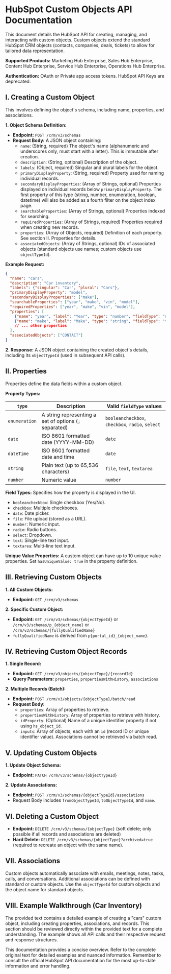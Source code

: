 # HubSpot Custom Objects API Documentation

This document details the HubSpot API for creating, managing, and interacting with custom objects.  Custom objects extend the standard HubSpot CRM objects (contacts, companies, deals, tickets) to allow for tailored data representation.

**Supported Products:** Marketing Hub Enterprise, Sales Hub Enterprise, Content Hub Enterprise, Service Hub Enterprise, Operations Hub Enterprise.

**Authentication:** OAuth or Private app access tokens.  HubSpot API Keys are deprecated.

## I. Creating a Custom Object

This involves defining the object's schema, including name, properties, and associations.

**1. Object Schema Definition:**

*   **Endpoint:** `POST /crm/v3/schemas`
*   **Request Body:**  A JSON object containing:
    *   `name`: (String, required) The object's name (alphanumeric and underscores only, must start with a letter).  This is immutable after creation.
    *   `description`: (String, optional) Description of the object.
    *   `labels`: (Object, required)  Singular and plural labels for the object.
    *   `primaryDisplayProperty`: (String, required) Property used for naming individual records.
    *   `secondaryDisplayProperties`: (Array of Strings, optional) Properties displayed on individual records below `primaryDisplayProperty`.  The first property of this type (string, number, enumeration, boolean, datetime) will also be added as a fourth filter on the object index page.
    *   `searchableProperties`: (Array of Strings, optional) Properties indexed for searching.
    *   `requiredProperties`: (Array of Strings, required) Properties required when creating new records.
    *   `properties`: (Array of Objects, required)  Definition of each property.  See section II. Properties for details.
    *   `associatedObjects`: (Array of Strings, optional)  IDs of associated objects (standard objects use names; custom objects use `objectTypeId`).

**Example Request:**

```json
{
  "name": "cars",
  "description": "Car inventory",
  "labels": {"singular": "Car", "plural": "Cars"},
  "primaryDisplayProperty": "model",
  "secondaryDisplayProperties": ["make"],
  "searchableProperties": ["year", "make", "vin", "model"],
  "requiredProperties": ["year", "make", "vin", "model"],
  "properties": [
    {"name": "year", "label": "Year", "type": "number", "fieldType": "number"},
    {"name": "make", "label": "Make", "type": "string", "fieldType": "text"},
    // ... other properties
  ],
  "associatedObjects": ["CONTACT"]
}
```

**2.  Response:**  A JSON object containing the created object's details, including its `objectTypeId` (used in subsequent API calls).


## II. Properties

Properties define the data fields within a custom object.

**Property Types:**

| `type`       | Description                                         | Valid `fieldType` values     |
|--------------|-----------------------------------------------------|-----------------------------|
| `enumeration` | A string representing a set of options (`;` separated) | `booleancheckbox`, `checkbox`, `radio`, `select` |
| `date`       | ISO 8601 formatted date (YYYY-MM-DD)                | `date`                       |
| `dateTime`   | ISO 8601 formatted date and time                    | `date`                       |
| `string`     | Plain text (up to 65,536 characters)              | `file`, `text`, `textarea`   |
| `number`     | Numeric value                                       | `number`                     |

**Field Types:**  Specifies how the property is displayed in the UI.

*   `booleancheckbox`: Single checkbox (Yes/No).
*   `checkbox`: Multiple checkboxes.
*   `date`: Date picker.
*   `file`: File upload (stored as a URL).
*   `number`: Numeric input.
*   `radio`: Radio buttons.
*   `select`: Dropdown.
*   `text`: Single-line text input.
*   `textarea`: Multi-line text input.

**Unique Value Properties:**  A custom object can have up to 10 unique value properties.  Set `hasUniqueValue: true` in the property definition.


## III. Retrieving Custom Objects

**1. All Custom Objects:**

*   **Endpoint:** `GET /crm/v3/schemas`

**2. Specific Custom Object:**

*   **Endpoint:** `GET /crm/v3/schemas/{objectTypeId}` or `/crm/v3/schemas/p_{object_name}` or `/crm/v3/schemas/{fullyQualifiedName}`
*   `fullyQualifiedName` is derived from `p{portal_id}_{object_name}`.


## IV. Retrieving Custom Object Records

**1. Single Record:**

*   **Endpoint:** `GET /crm/v3/objects/{objectType}/{recordId}`
*   **Query Parameters:** `properties`, `propertiesWithHistory`, `associations`

**2. Multiple Records (Batch):**

*   **Endpoint:** `POST /crm/v3/objects/{objectType}/batch/read`
*   **Request Body:**
    *   `properties`: Array of properties to retrieve.
    *   `propertiesWithHistory`: Array of properties to retrieve with history.
    *   `idProperty`: (Optional) Name of a unique identifier property if not using `hs_object_id`.
    *   `inputs`: Array of objects, each with an `id` (record ID or unique identifier value).  Associations cannot be retrieved via batch read.


## V. Updating Custom Objects

**1. Update Object Schema:**

*   **Endpoint:** `PATCH /crm/v3/schemas/{objectTypeId}`

**2. Update Associations:**

*   **Endpoint:** `POST /crm/v3/schemas/{objectTypeId}/associations`
*   Request Body includes `fromObjectTypeId`, `toObjectTypeId`, and `name`.

## VI. Deleting a Custom Object

*   **Endpoint:** `DELETE /crm/v3/schemas/{objectType}` (soft delete; only possible if all records and associations are deleted)
*   **Hard Delete:** `DELETE /crm/v3/schemas/{objectType}?archived=true`  (required to recreate an object with the same name).


## VII.  Associations

Custom objects automatically associate with emails, meetings, notes, tasks, calls, and conversations.  Additional associations can be defined with standard or custom objects.  Use the `objectTypeId` for custom objects and the object name for standard objects.


## VIII. Example Walkthrough (Car Inventory)

The provided text contains a detailed example of creating a "cars" custom object, including creating properties, associations, and records.  This section should be reviewed directly within the provided text for a complete understanding.  The example shows all API calls and their respective request and response structures.


This documentation provides a concise overview. Refer to the complete original text for detailed examples and nuanced information. Remember to consult the official HubSpot API documentation for the most up-to-date information and error handling.

